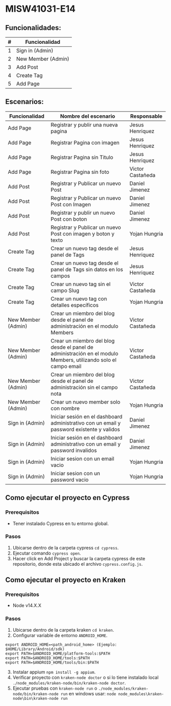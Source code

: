 # MISW41031-E14

## Funcionalidades:

| # | Funcionalidad      |
| - | ------------------ |
| 1 | Sign in (Admin)    |
| 2 | New Member (Admin) |
| 3 | Add Post           |
| 4 | Create Tag         |
| 5 | Add Page           |


## Escenarios:
| Funcionalidad      | Nombre del escenario                                                                       | Responsable      |
| ------------------ | ------------------------------------------------------------------------------------------ | ---------------- |
| Add Page           | Registrar y publir una nueva pagina                                                        | Jesus Henriquez  |
| Add Page           | Registrar Pagina con imagen                                                                | Jesus Henriquez  |
| Add Page           | Registrar Pagina sin Titulo                                                                | Jesus Henriquez  |
| Add Page           | Registrar Pagina sin foto             | Victor Castañeda |
| Add Post           | Registrar y Publicar un nuevo Post                                                         | Daniel Jimenez   |
| Add Post           | Registrar y Publicar un nuevo Post con Imagen                                              | Daniel Jimenez   |
| Add Post           | Registrar y publir un nuevo Post con boton                                                 | Daniel Jimenez   |
| Add Post           | Registrar y Publicar un nuevo Post con imagen y boton y texto                              | Yojan Hungria    |
| Create Tag         | Crear un nuevo tag desde el panel de Tags                                                  | Jesus Henriquez  |
| Create Tag         | Crear un nuevo tag desde el panel de Tags sin datos en los campos                          | Jesus Henriquez  |
| Create Tag         | Crear un nuevo tag sin el campo Slug                                                       | Victor Castañeda |
| Create Tag         | Crear un nuevo tag con detalles específicos                                                | Yojan Hungria    |
| New Member (Admin) | Crear un miembro del blog desde el panel de administración en el modulo Members            | Victor Castañeda |
| New Member (Admin) | Crear un miembro del blog desde el panel de administración en el modulo Members, utilizando solo el campo email | Victor Castañeda |
| New Member (Admin) | Crear un miembro del blog desde el panel de administración sin el campo nota | Victor Castañeda |
| New Member (Admin) | Crear un nuevo member solo con nombre                                                      | Yojan Hungria    |
| Sign in (Admin)    | Iniciar sesión en el dashboard administrativo con un email y password existente y validos  | Daniel Jimenez   |
| Sign in (Admin)    | Iniciar sesión en el dashboard administrativo con un email y password invalidos            | Daniel Jimenez   |
| Sign in (Admin)    | Iniciar sesion con un email vacio                                                          | Yojan Hungria    |
| Sign in (Admin)    | Iniciar sesion con un password vacio                                                       | Yojan Hungria    |

## Como ejecutar el proyecto en Cypress

### Prerequisitos

* Tener instalado Cypress en tu entorno global.

### Pasos

1. Ubicarse dentro de la carpeta cypress `cd cypress`.
2. Ejecutar comando `cypress open`.
3. Hacer click en Add Project y buscar la carpeta cypress de este repositorio, donde esta ubicado el archivo `cypress.config.js`.

## Como ejecutar el proyecto en Kraken

### Prerequisitos
* Node v14.X.X

### Pasos

1. Ubicarse dentro de la carpeta kraken `cd kraken`.
2. Configurar variable de entorno `ANDROID_HOME`.
```
export ANDROID_HOME=<path_android_home> (Ejemplo: $HOME/Library/Android/sdk)
export PATH=$ANDROID_HOME/platform-tools:$PATH
export PATH=$ANDROID_HOME/tools:$PATH
export PATH=$ANDROID_HOME/tools/bin:$PATH
```
3. Instalar appium `npm install -g appium`.
4. Verificar proyecto con `kraken-node doctor` o si lo tiene instalado local `./node_modules/kraken-node/bin/kraken-node doctor`.
5. Ejecutar pruebas con `kraken-node run` o `./node_modules/kraken-node/bin/kraken-node run` en windows usar: `node node_modules\kraken-node\bin\kraken-node run`
